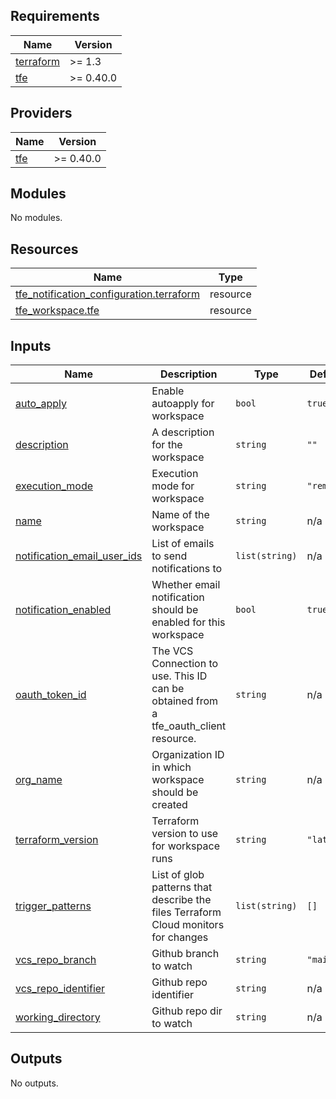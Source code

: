 <!-- BEGINNING OF PRE-COMMIT-TERRAFORM DOCS HOOK -->
## Requirements

| Name | Version |
|------|---------|
| <a name="requirement_terraform"></a> [terraform](#requirement\_terraform) | >= 1.3 |
| <a name="requirement_tfe"></a> [tfe](#requirement\_tfe) | >= 0.40.0 |

## Providers

| Name | Version |
|------|---------|
| <a name="provider_tfe"></a> [tfe](#provider\_tfe) | >= 0.40.0 |

## Modules

No modules.

## Resources

| Name | Type |
|------|------|
| [tfe_notification_configuration.terraform](https://registry.terraform.io/providers/hashicorp/tfe/latest/docs/resources/notification_configuration) | resource |
| [tfe_workspace.tfe](https://registry.terraform.io/providers/hashicorp/tfe/latest/docs/resources/workspace) | resource |

## Inputs

| Name | Description | Type | Default | Required |
|------|-------------|------|---------|:--------:|
| <a name="input_auto_apply"></a> [auto\_apply](#input\_auto\_apply) | Enable autoapply for workspace | `bool` | `true` | no |
| <a name="input_description"></a> [description](#input\_description) | A description for the workspace | `string` | `""` | no |
| <a name="input_execution_mode"></a> [execution\_mode](#input\_execution\_mode) | Execution mode for workspace | `string` | `"remote"` | no |
| <a name="input_name"></a> [name](#input\_name) | Name of the workspace | `string` | n/a | yes |
| <a name="input_notification_email_user_ids"></a> [notification\_email\_user\_ids](#input\_notification\_email\_user\_ids) | List of emails to send notifications to | `list(string)` | n/a | yes |
| <a name="input_notification_enabled"></a> [notification\_enabled](#input\_notification\_enabled) | Whether email notification should be enabled for this workspace | `bool` | `true` | no |
| <a name="input_oauth_token_id"></a> [oauth\_token\_id](#input\_oauth\_token\_id) | The VCS Connection to use. This ID can be obtained from a tfe\_oauth\_client resource. | `string` | n/a | yes |
| <a name="input_org_name"></a> [org\_name](#input\_org\_name) | Organization ID in which workspace should be created | `string` | n/a | yes |
| <a name="input_terraform_version"></a> [terraform\_version](#input\_terraform\_version) | Terraform version to use for workspace runs | `string` | `"latest"` | no |
| <a name="input_trigger_patterns"></a> [trigger\_patterns](#input\_trigger\_patterns) | List of glob patterns that describe the files Terraform Cloud monitors for changes | `list(string)` | `[]` | no |
| <a name="input_vcs_repo_branch"></a> [vcs\_repo\_branch](#input\_vcs\_repo\_branch) | Github branch to watch | `string` | `"main"` | no |
| <a name="input_vcs_repo_identifier"></a> [vcs\_repo\_identifier](#input\_vcs\_repo\_identifier) | Github repo identifier | `string` | n/a | yes |
| <a name="input_working_directory"></a> [working\_directory](#input\_working\_directory) | Github repo dir to watch | `string` | n/a | yes |

## Outputs

No outputs.
<!-- END OF PRE-COMMIT-TERRAFORM DOCS HOOK -->